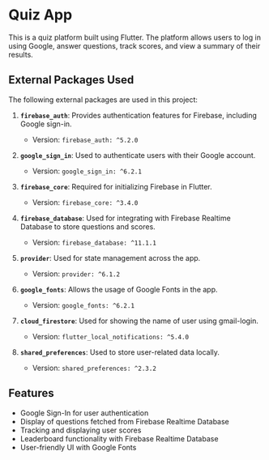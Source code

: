# Quiz App

This is a quiz platform built using Flutter. The platform allows users to log in using Google, answer questions, track scores, and view a summary of their results.

## External Packages Used

The following external packages are used in this project:

1. **`firebase_auth`**: Provides authentication features for Firebase, including Google sign-in.
    - Version: `firebase_auth: ^5.2.0`

2. **`google_sign_in`**: Used to authenticate users with their Google account.
    - Version: `google_sign_in: ^6.2.1`

3. **`firebase_core`**: Required for initializing Firebase in Flutter.
    - Version: `firebase_core: ^3.4.0`

4. **`firebase_database`**: Used for integrating with Firebase Realtime Database to store questions and scores.
    - Version: `firebase_database: ^11.1.1`

5. **`provider`**: Used for state management across the app.
    - Version: `provider: ^6.1.2`

6. **`google_fonts`**: Allows the usage of Google Fonts in the app.
    - Version: `google_fonts: ^6.2.1`

7. **`cloud_firestore`**: Used for showing the name of user using gmail-login.
    - Version: `flutter_local_notifications: ^5.4.0`

8. **`shared_preferences`**: Used to store user-related data locally.
    - Version: `shared_preferences: ^2.3.2`

## Features

- Google Sign-In for user authentication
- Display of questions fetched from Firebase Realtime Database
- Tracking and displaying user scores
- Leaderboard functionality with Firebase Realtime Database
- User-friendly UI with Google Fonts


